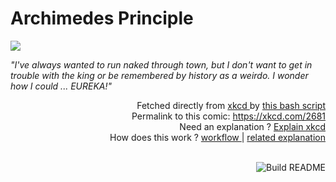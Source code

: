 # <b>Archimedes Principle</b>

[![](https://imgs.xkcd.com/comics/archimedes_principle.png)](https://xkcd.com/2681)

<i>&quot;I&#39;ve always wanted to run naked through town, but I don&#39;t want to get in trouble with the king or be remembered by history as a weirdo. I wonder how I could ... EUREKA!&quot;</i>

<div align="right">
  Fetched directly from
  <a href="https://xkcd.com">
    xkcd
  </a>
  by
  <a href="https://github.com/Vanille-N/Vanille-N/blob/master/fetch">
    this bash script
  </a>
</div>
<div align="right">
  Permalink to this comic:
  <a href="https://xkcd.com/2681">
    https://xkcd.com/2681
  </a>
</div>
<div align="right">
  Need an explanation ?
  <a href="https://www.explainxkcd.com/wiki/index.php/2681">
    Explain xkcd
  </a>
</div>
<div align="right">
  How does this work ?
  <a href="https://github.com/Vanille-N/Vanille-N/blob/master/.github/workflows/build.yml">
    workflow
  </a>
  |
  <a href="https://simonwillison.net/2020/Jul/10/self-updating-profile-readme/">
    related explanation
  </a>
</div><br>

<a href="https://github.com/Vanille-N/Vanille-N/actions"><img src="https://github.com/Vanille-N/Vanille-N/workflows/Build%20README/badge.svg" align="right" alt="Build README"></a>
